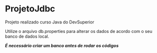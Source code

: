# ProjetoJdbc
Projeto realizado curso Java do DevSuperior


Utilize o arquivo db.properties para alterar os dados de acordo com o seu banco de dados local.

***É necessário criar um banco antes de rodar os códigos***
